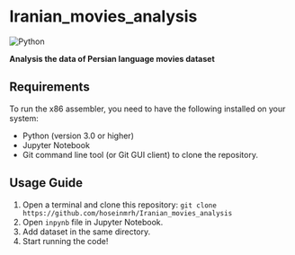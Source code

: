 # Iranian_movies_analysis

![Python](https://img.shields.io/badge/Python-FFD43B?style=for-the-badge&logo=python&logoColor=306998)
<p><strong>Analysis the data of Persian language movies dataset</strong></p>


## Requirements
To run the x86 assembler, you need to have the following installed on your system:
* Python (version 3.0 or higher)
* Jupyter Notebook
* Git command line tool (or Git GUI client) to clone the repository.

## Usage Guide
1. Open a terminal and clone this repository: `git clone https://github.com/hoseinmrh/Iranian_movies_analysis`
2. Open `inpynb` file in Jupyter Notebook.
3. Add dataset in the same directory.
4. Start running the code!
